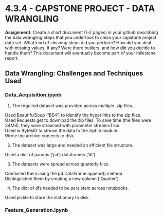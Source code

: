 # 4.3.4 - CAPSTONE PROJECT - DATA WRANGLING

**Assignment:** Create a short document (1-2 pages) in your github describing the data wrangling steps that you undertook to clean your capstone project data set. What kind of cleaning steps did you perform? How did you deal with missing values, if any? Were there outliers, and how did you decide to handle them? This document will eventually become part of your milestone report.


## Data Wrangling: Challenges and Techniques Used

### Data_Acquisition.ipynb

1. The required dataset was provided across multiple .zip files.

Used BeautifulSoup (‘BS4’) to identify the hyperlinks to the zip files.  
Used Requests.get to download the zip files. To save time (the files were 34MB), they were streamed with parameter stream=True.  
Used io.BytesIO to stream the data to the zipfile module.  
Wrote the archive contents to disk.  

2. The dataset was large and needed an efficient file structure.

Used a dict of pandas (‘pd’) dataframes (‘df’).

3. The datasets were spread across quarterly files.

Combined them using the pd.DataFrame.append() method.  
Distinguished them by creating a new column [‘Quarter’].

4. The dict of dfs needed to be persistent across notebooks.

Used pickle to store the dictionary to disk.

### Feature_Generation.ipynb

